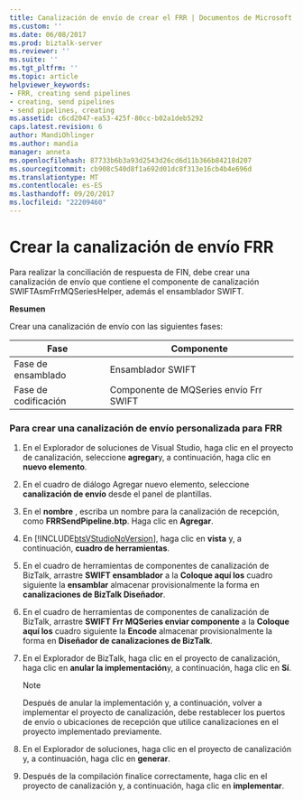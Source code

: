 ```yaml
---
title: Canalización de envío de crear el FRR | Documentos de Microsoft
ms.custom: ''
ms.date: 06/08/2017
ms.prod: biztalk-server
ms.reviewer: ''
ms.suite: ''
ms.tgt_pltfrm: ''
ms.topic: article
helpviewer_keywords:
- FRR, creating send pipelines
- creating, send pipelines
- send pipelines, creating
ms.assetid: c6cd2047-ea53-425f-80cc-b02a1deb5292
caps.latest.revision: 6
author: MandiOhlinger
ms.author: mandia
manager: anneta
ms.openlocfilehash: 87733b6b3a93d2543d26cd6d11b366b84218d207
ms.sourcegitcommit: cb908c540d8f1a692d01dc8f313e16cb4b4e696d
ms.translationtype: MT
ms.contentlocale: es-ES
ms.lasthandoff: 09/20/2017
ms.locfileid: "22209460"
---
```

# <a name="creating-the-frr-send-pipeline"></a>Crear la canalización de envío FRR
Para realizar la conciliación de respuesta de FIN, debe crear una canalización de envío que contiene el componente de canalización SWIFTAsmFrrMQSeriesHelper, además el ensamblador SWIFT.  
  
 **Resumen**  
  
 Crear una canalización de envío con las siguientes fases:  
  
|Fase|Componente|  
|-----------|---------------|  
|Fase de ensamblado|Ensamblador SWIFT|  
|Fase de codificación|Componente de MQSeries envío Frr SWIFT|  
  
### <a name="to-create-a-custom-send-pipeline-for-frr"></a>Para crear una canalización de envío personalizada para FRR  
  
1.  En el Explorador de soluciones de Visual Studio, haga clic en el proyecto de canalización, seleccione **agregar**y, a continuación, haga clic en **nuevo elemento**.  
  
2.  En el cuadro de diálogo Agregar nuevo elemento, seleccione **canalización de envío** desde el panel de plantillas.  
  
3.  En el **nombre** , escriba un nombre para la canalización de recepción, como **FRRSendPipeline.btp**. Haga clic en **Agregar**.  
  
4.  En [!INCLUDE[btsVStudioNoVersion](../../includes/btsvstudionoversion-md.md)], haga clic en **vista** y, a continuación, **cuadro de herramientas**.  
  
5.  En el cuadro de herramientas de componentes de canalización de BizTalk, arrastre **SWIFT ensamblador** a la **Coloque aquí los** cuadro siguiente la **ensamblar** almacenar provisionalmente la forma en **canalizaciones de BizTalk Diseñador**.  
  
6.  En el cuadro de herramientas de componentes de canalización de BizTalk, arrastre **SWIFT Frr MQSeries enviar componente** a la **Coloque aquí los** cuadro siguiente la **Encode** almacenar provisionalmente la forma en  **Diseñador de canalizaciones de BizTalk**.  
  
7.  En el Explorador de BizTalk, haga clic en el proyecto de canalización, haga clic en **anular la implementación**y, a continuación, haga clic en **Sí**.  
  
    > [!NOTE]
    >  Después de anular la implementación y, a continuación, volver a implementar el proyecto de canalización, debe restablecer los puertos de envío o ubicaciones de recepción que utilice canalizaciones en el proyecto implementado previamente.  
  
8.  En el Explorador de soluciones, haga clic en el proyecto de canalización y, a continuación, haga clic en **generar**.  
  
9. Después de la compilación finalice correctamente, haga clic en el proyecto de canalización y, a continuación, haga clic en **implementar**.